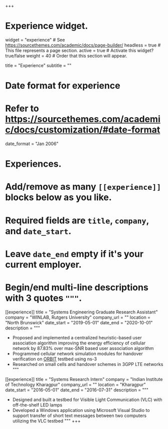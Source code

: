 +++
# Experience widget.
widget = "experience"  # See https://sourcethemes.com/academic/docs/page-builder/
headless = true  # This file represents a page section.
active = true  # Activate this widget? true/false
weight = 40  # Order that this section will appear.

title = "Experience"
subtitle = ""

# Date format for experience
#   Refer to https://sourcethemes.com/academic/docs/customization/#date-format
date_format = "Jan 2006"

# Experiences.
#   Add/remove as many `[[experience]]` blocks below as you like.
#   Required fields are `title`, `company`, and `date_start`.
#   Leave `date_end` empty if it's your current employer.
#   Begin/end multi-line descriptions with 3 quotes `"""`.
[[experience]]
  title = "Systems Engineering Graduate Research Assistant"
  company = "WINLAB, Rutgers University"
  company_url = ""
  location = "North Brunswick"
  date_start = "2019-05-01"
  date_end = "2020-10-01"
  description = """
  * Proposed and implemented a centralized heuristic-based user association algorithm improving the     energy efficiency of cellular network by 87.83% over max-SNR based user association algorithm
  * Programmed cellular network simulation modules for handover verification on [ORBIT](https://www.orbit-lab.org/) testbed using ns-3
  * Researched on small cells and handover schemes in 3GPP LTE networks
  """

[[experience]]
  title = "Systems Research Intern"
  company = "Indian Institute of Technology Kharagpur"
  company_url = ""
  location = "Kharagpur"
  date_start = "2016-05-01"
  date_end = "2016-07-31"
  description = """
  * Designed and built a testbed for Visible Light Communication (VLC) with off-the-shelf LED lamps
  * Developed a Windows application using Microsoft Visual Studio to support transfer of short text     messages between two computers utilizing the VLC testbed
  """
+++
